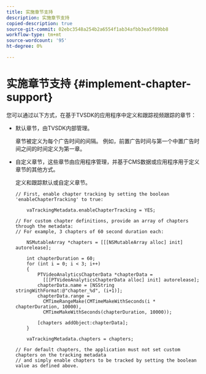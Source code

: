 ```yaml
---
title: 实施章节支持
description: 实施章节支持
copied-description: true
source-git-commit: 02ebc3548a254b2a6554f1ab34afbb3ea5f09bb8
workflow-type: tm+mt
source-wordcount: '95'
ht-degree: 0%

---
```


# 实施章节支持 {#implement-chapter-support}

您可以通过以下方式，在基于TVSDK的应用程序中定义和跟踪视频跟踪的章节：

* 默认章节，由TVSDK内部管理。

  章节被定义为每个广告时间的间隔。 例如，前置广告时间与第一个中置广告时间之间的时间定义为第一章。
* 自定义章节，这些章节由应用程序管理，并基于CMS数据或应用程序用于定义章节的其他方式。

  定义和跟踪默认或自定义章节。

  ```
  // First, enable chapter tracking by setting the boolean 'enableChapterTracking' to true: 
  
      vaTrackingMetadata.enableChapterTracking = YES; 
  
  // For custom chapter definitions, provide an array of chapters through the metadata:  
  // For example, 3 chapters of 60 second duration each: 
  
      NSMutableArray *chapters = [[[NSMutableArray alloc] init] autorelease]; 
  
      int chapterDuration = 60; 
      for (int i = 0; i < 3; i++) 
      { 
          PTVideoAnalyticsChapterData *chapterData =  
            [[[PTVideoAnalyticsChapterData alloc] init] autorelease]; 
          chapterData.name = [NSString stringWithFormat:@"chapter_%d", (i+1)]; 
          chapterData.range =  
            CMTimeRangeMake(CMTimeMakeWithSeconds(i * chapterDuration, 10000),  
            CMTimeMakeWithSeconds(chapterDuration, 10000)); 
  
          [chapters addObject:chapterData]; 
      } 
  
      vaTrackingMetadata.chapters = chapters; 
  
  // For default chapters, the application must not set custom chapters on the tracking metadata  
  // and simply enable chapters to be tracked by setting the boolean value as defined above.
  ```
